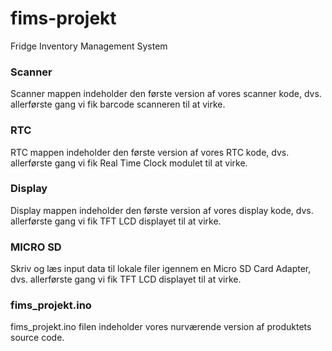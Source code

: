 # fims-projekt
Fridge Inventory Management System

### Scanner
Scanner mappen indeholder den første version af vores scanner kode, dvs. allerførste gang vi fik barcode scanneren til at virke.

### RTC
RTC mappen indeholder den første version af vores RTC kode, dvs. allerførste gang vi fik Real Time Clock modulet til at virke.

### Display
Display mappen indeholder den første version af vores display kode, dvs. allerførste gang vi fik TFT LCD displayet til at virke.


### MICRO SD
Skriv og læs input data til lokale filer igennem en Micro SD Card Adapter, dvs. allerførste gang vi fik TFT LCD displayet til at virke.

### fims_projekt.ino
fims_projekt.ino filen indeholder vores nurværende version af produktets source code.
